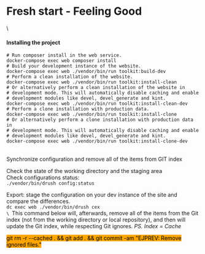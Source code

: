 # Fresh start - Feeling Good

\


#### Installing the project

```
# Run composer install in the web service.
docker-compose exec web composer install
# Build your development instance of the website.
docker-compose exec web ./vendor/bin/run toolkit:build-dev
# Perform a clean installation of the website.
docker-compose exec web ./vendor/bin/run toolkit:install-clean
# Or alternatively perform a clean installation of the website in
# development mode. This will automatically disable caching and enable
# development modules like devel, devel_generate and kint.
docker-compose exec web ./vendor/bin/run toolkit:install-clean-dev
# Perform a clone installation with production data.
docker-compose exec web ./vendor/bin/run toolkit:install-clone
# Or alternatively perform a clone installation with production data in
# development mode. This will automatically disable caching and enable
# development modules like devel, devel_generate and kint.
docker-compose exec web ./vendor/bin/run toolkit:install-clone-dev
```

\
Synchronize configuration and remove all of the items from GIT index

Check the state of the working directory and the staging area\
Check configurations status:\
`./vendor/bin/drush config:status`

Export: stage the configuration on your dev instance of the site and compare the differences.\
`dc exec web ./vendor/bin/drush cex`\
``\
``This command below will, afterwards, remove all of the items from the Git index (not from the working directory or local repository), and then will update the Git index, while respecting Git ignores. _PS. Index = Cache_

<mark style="background-color:orange;">git rm -r --cached . && git add . && git commit -am "EJPREV: Remove ignored files."</mark>
